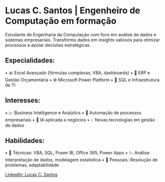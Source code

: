 # Lucas C. Santos | Engenheiro de Computação em formação

Estudante de Engenharia da Computação com foco em análise de dados e sistemas empresariais. Transformo dados em insights valiosos para otimizar processos e apoiar decisões estratégicas.

## Especialidades:
• 📊 Excel Avançado (fórmulas complexas, VBA, dashboards)
• 🏢 ERP e Gestão Orçamentária
• ⚙️ Microsoft Power Platform
• 💾 SQL e Infraestrutura de TI

## Interesses:
• 📈 Business Intelligence e Analytics
• 🤖 Automação de processos empresariais
• 🧠 IA aplicada a negócios
• 💡 Novas tecnologias em gestão de dados

## Habilidades:
• 🔧 Técnicas: VBA, SQL, Power BI, Office 365, Power Apps
• 📉 Análise: Interpretação de dados, modelagem estatística
• 🚀 Pessoais: Resolução de problemas, adaptabilidade

[LinkedIn: Lucas C. Santos](https://www.linkedin.com/in/lucas-c-santos-3ba02420b/)
